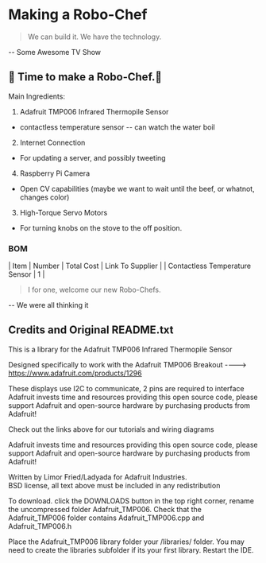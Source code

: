 Making a Robo-Chef
==================

> We can build it. We have the technology.

-- Some Awesome TV Show

## :fork_and_knife: Time to make a Robo-Chef.:fork_and_knife:

Main Ingredients:

1.  Adafruit TMP006 Infrared Thermopile Sensor
  * contactless temperature sensor -- can watch the water boil
2.  Internet Connection
  * For updating a server, and possibly tweeting
4.  Raspberry Pi Camera
  * Open CV capabilities (maybe we want to wait until the beef, or whatnot, changes color)
3.  High-Torque Servo Motors
  * For turning knobs on the stove to the off position.


### BOM

| Item | Number | Total Cost | Link To Supplier |
| Contactless Temperature Sensor | 1 | 





> I for one, welcome our new Robo-Chefs.

-- We were all thinking it


## Credits and Original README.txt

This is a library for the Adafruit TMP006 Infrared Thermopile Sensor

Designed specifically to work with the Adafruit TMP006 Breakout 
  ----> https://www.adafruit.com/products/1296

These displays use I2C to communicate, 2 pins are required to interface
Adafruit invests time and resources providing this open source code, 
please support Adafruit and open-source hardware by purchasing 
products from Adafruit!

Check out the links above for our tutorials and wiring diagrams 

Adafruit invests time and resources providing this open source code, 
please support Adafruit and open-source hardware by purchasing 
products from Adafruit!

Written by Limor Fried/Ladyada for Adafruit Industries.  
BSD license, all text above must be included in any redistribution

To download. click the DOWNLOADS button in the top right corner, rename the uncompressed folder Adafruit_TMP006. Check that the Adafruit_TMP006 folder contains Adafruit_TMP006.cpp and Adafruit_TMP006.h

Place the Adafruit_TMP006 library folder your <arduinosketchfolder>/libraries/ folder. You may need to create the libraries subfolder if its your first library. Restart the IDE.
